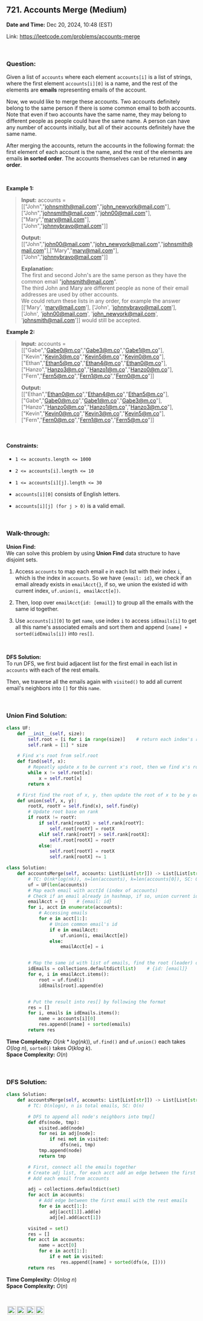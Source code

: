 ## 721. Accounts Merge (Medium)
**Date and Time:** Dec 20, 2024, 10:48 (EST)

Link: https://leetcode.com/problems/accounts-merge

<br>

### Question:
Given a list of `accounts` where each element `accounts[i]` is a list of strings, where the first element `accounts[i][0]` is a name, and the rest of the elements are **emails** representing emails of the account.

Now, we would like to merge these accounts. Two accounts definitely belong to the same person if there is some common email to both accounts. Note that even if two accounts have the same name, they may belong to different people as people could have the same name. A person can have any number of accounts initially, but all of their accounts definitely have the same name.

After merging the accounts, return the accounts in the following format: the first element of each account is the name, and the rest of the elements are emails **in sorted order**. The accounts themselves can be returned in **any order**.

<br>

**Example 1:**
> **Input:** accounts = <br> 
> [["John","johnsmith@mail.com","john_newyork@mail.com"], <br>
> ["John","johnsmith@mail.com","john00@mail.com"], <br>
> ["Mary","mary@mail.com"], <br>
> ["John","johnnybravo@mail.com"]] <br>
> 
> **Output:** <br>
> [["John","john00@mail.com","john_newyork@mail.com","johnsmith@mail.com"],["Mary","mary@mail.com"], <br>
> ["John","johnnybravo@mail.com"]]
>
> **Explanation:** <br>
> The first and second John's are the same person as they have the common email "johnsmith@mail.com". <br>
> The third John and Mary are different people as none of their email addresses are used by other accounts. <br>
> We could return these lists in any order, for example the answer [['Mary', 'mary@mail.com'], ['John', 'johnnybravo@mail.com'],  <br>
> ['John', 'john00@mail.com', 'john_newyork@mail.com', 'johnsmith@mail.com']] would still be accepted.

**Example 2:**
> **Input:** accounts = <br>
> [["Gabe","Gabe0@m.co","Gabe3@m.co","Gabe1@m.co"], <br>
> ["Kevin","Kevin3@m.co","Kevin5@m.co","Kevin0@m.co"], <br>
> ["Ethan","Ethan5@m.co","Ethan4@m.co","Ethan0@m.co"], <br>
> ["Hanzo","Hanzo3@m.co","Hanzo1@m.co","Hanzo0@m.co"], <br>
> ["Fern","Fern5@m.co","Fern1@m.co","Fern0@m.co"]]
> 
> **Output:** <br>
> [["Ethan","Ethan0@m.co","Ethan4@m.co","Ethan5@m.co"], <br>
> ["Gabe","Gabe0@m.co","Gabe1@m.co","Gabe3@m.co"], <br>
> ["Hanzo","Hanzo0@m.co","Hanzo1@m.co","Hanzo3@m.co"], <br>
> ["Kevin","Kevin0@m.co","Kevin3@m.co","Kevin5@m.co"], <br>
> ["Fern","Fern0@m.co","Fern1@m.co","Fern5@m.co"]]

<br>

#### Constraints:
* `1 <= accounts.length <= 1000`

* `2 <= accounts[i].length <= 10`

* `1 <= accounts[i][j].length <= 30`

* `accounts[i][0]` consists of English letters.

* `accounts[i][j] (for j > 0)` is a valid email.

<br>

### Walk-through: 
**Union Find:** <br>
We can solve this problem by using **Union Find** data structure to have disjoint sets.

1. Access `accounts` to map each email `e` in each list with their index `i`, which is the index in `accounts`. So we have `{email: id}`, we check if an email already exists in `emailAcct{}`, if so, we union the existed id with current index, `uf.union(i, emailAcct[e])`.

2. Then, loop over `emailAcct{id: [email]}` to group all the emails with the same id together.

3. Use `accounts[i][0]` to get `name`, use index `i` to access `idEmails[i]` to get all this name's associated emails and sort them and append `[name] + sorted(idEmails[i])` into `res[]`.

<br>

**DFS Solution:** <br>
To run DFS, we first buid adjacent list for the first email in each list in `accounts` with each of the rest emails.

Then, we traverse all the emails again with `visited()` to add all current email's neighbors into `[]` for this `name`.

<br>

### Union Find Solution:
```python
class UF:
    def __init__(self, size):
        self.root = [i for i in range(size)]    # return each index's root
        self.rank = [1] * size

    # Find x's root from self.root
    def find(self, x):
        # Repeatly update x to be current x's root, then we find x's root's root until x = self.root[x], because the default value of root 0 will be 0 = self.root[x] = 0
        while x != self.root[x]:
            x = self.root[x]
        return x

    # First find the root of x, y, then update the root of x to be y or the root of y to be x base on which rank is higher
    def union(self, x, y):
        rootX, rootY = self.find(x), self.find(y)
        # Update root base on rank
        if rootX != rootY:
            if self.rank[rootX] > self.rank[rootY]:
                self.root[rootY] = rootX
            elif self.rank[rootY] > self.rank[rootX]:
                self.root[rootX] = rootY
            else:
                self.root[rootY] = rootX
                self.rank[rootX] += 1

class Solution:
    def accountsMerge(self, accounts: List[List[str]]) -> List[List[str]]:
        # TC: O(nk*log(nk)), n=len(accounts), k=len(accounts[0]), SC: O(n*k)
        uf = UF(len(accounts))
        # Map each email with acctId (index of accounts)
        # Check if an email already in hashmap, if so, union current id and the existed id
        emailAcct = {}    # {email: id}
        for i, acct in enumerate(accounts):
            # Accessing emails
            for e in acct[1:]:
                # Union common email's id
                if e in emailAcct:
                    uf.union(i, emailAcct[e])
                else:
                    emailAcct[e] = i


        # Map the same id with list of emails, find the root (leader) of index i, then append email into hashmap[leader]
        idEmails = collections.defaultdict(list)    # {id: [email]}
        for e, i in emailAcct.items():
            root = uf.find(i)
            idEmails[root].append(e)


        # Put the result into res[] by following the format
        res = []
        for i, emails in idEmails.items():
            name = accounts[i][0]
            res.append([name] + sorted(emails)
        return res
```
**Time Complexity:** $O(nk * log(nk))$, `uf.find()` and `uf.union()` each takes $O(log\ n)$, `sorted()` takes $O(klog\ k)$. <br>
**Space Complexity:** $O(n)$

<br>

### DFS Solution:
```python
class Solution:
    def accountsMerge(self, accounts: List[List[str]]) -> List[List[str]]:
        # TC: O(nlogn), n is total emails, SC: O(n)

        # DFS to append all node's neighbors into tmp[]
        def dfs(node, tmp):
            visited.add(node)
            for nei in adj[node]:
                if nei not in visited:
                    dfs(nei, tmp)
            tmp.append(node)
            return tmp

        # First, connect all the emails together
        # Create adj list, for each acct add an edge between the first email and each of the other emails in the acct
        # Add each email from accounts

        adj = collections.defaultdict(set)
        for acct in accounts:
            # Add edge between the first email with the rest emails
            for e in acct[1:]:
                adj[acct[1]].add(e)
                adj[e].add(acct[1])

        visited = set()
        res = []
        for acct in accounts:
            name = acct[0]
            for e in acct[1:]:
                if e not in visited:
                    res.append([name] + sorted(dfs(e, [])))
        return res
```
**Time Complexity:** $O(nlog\ n)$ <br>
**Space Complexity:** $O(n)$

<br>

<img style="height:22px!important;margin-left:3px;vertical-align:text-bottom;" src="https://mirrors.creativecommons.org/presskit/icons/cc.svg?ref=chooser-v1" alt="CC BY-NC-SA" title="CC BY-NC-SA"><img style="height:22px!important;margin-left:3px;vertical-align:text-bottom;" src="https://mirrors.creativecommons.org/presskit/icons/by.svg?ref=chooser-v1" alt="BY: credit must be given to the creator" title="BY: credit must be given to the creator"><img style="height:22px!important;margin-left:3px;vertical-align:text-bottom;" src="https://mirrors.creativecommons.org/presskit/icons/nc.svg?ref=chooser-v1" alt="NC: Only noncommercial uses of the work are permitted" title="NC: Only noncommercial uses of the work are permitted"><img style="height:22px!important;margin-left:3px;vertical-align:text-bottom;" src="https://mirrors.creativecommons.org/presskit/icons/sa.svg?ref=chooser-v1" alt="SA: Adaptations must be shared under the same terms" title="SA: Adaptations must be shared under the same terms">